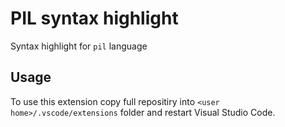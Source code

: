 # PIL syntax highlight
Syntax highlight for `pil` language

## Usage
To use this extension copy full repositiry into `<user home>/.vscode/extensions` folder and restart Visual Studio Code.